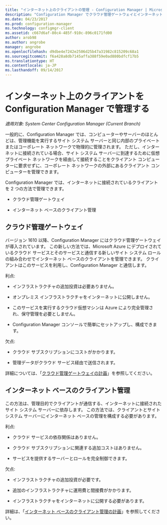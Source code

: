 ```yaml
---
title: "インターネット上のクライアントの管理 - Configuration Manager | Microsoft Docs"
description: "Configuration Manager でクラウド管理ゲートウェイとインターネット ベースのクライアント管理を使用するクライアント管理について説明します。"
ms.date: 04/23/2017
ms.prod: configuration-manager
ms.technology: configmgr-client
ms.assetid: c667d6af-80c4-485f-910c-896c0171fd00
author: arob98
ms.author: angrobe
manager: angrobe
ms.openlocfilehash: d9dbe4e7242e2506d25b47a31982c815209c68a1
ms.sourcegitcommit: f6a428a8db7145affa388f59e0ad880bdfcf17b5
ms.translationtype: HT
ms.contentlocale: ja-JP
ms.lasthandoff: 09/14/2017
---
```

# <a name="manage-clients-on-the-internet-with-configuration-manager"></a>インターネット上のクライアントを Configuration Manager で管理する

*適用対象: System Center Configuration Manager (Current Branch)*

一般的に、Configuration Manager では、コンピューターやサーバーのほとんどは、管理機能を実行するサイト システム サーバーと同じ内部のプライベートまたはコーポレート ネットワークで物理的に管理されます。 ただし、インターネットに接続されている場合、サイト システム サーバーに到達するために仮想プライベート ネットワークを経由して接続することをクライアント コンピューターに要求せずに、コーポレート ネットワークの外部にあるクライアント コンピューターを管理できます。

Configuration Manager では、インターネットに接続されているクライアントを 2 つの方法で管理できます。

-   クラウド管理ゲートウェイ

-   インターネット ベースのクライアント管理

## <a name="cloud-management-gateway"></a>クラウド管理ゲートウェイ

バージョン 1610 以降、Configuration Manager にはクラウド管理ゲートウェイが導入されています。 この新しい方法では、Microsoft Azure にデプロイされているクラウド サービスとそのサービスと通信する新しいサイト システム ロールの組み合わせでインターネット ベースのクライアントを管理できます。 クライアントはこのサービスを利用し、Configuration Manager と通信します。

利点: 

-   インフラストラクチャの追加投資は必要ありません。

-   オンプレミス インフラストラクチャをインターネットに公開しません。

-   このサービスを実行するクラウド仮想マシンは Azure により完全管理され、保守管理を必要としません。

-   Configuration Manager コンソールで簡単にセットアップし、構成できます。

欠点: 

-   クラウド サブスクリプションにコストがかかります。

-   管理データがクラウド サービス経由で送信されます。

詳細については、「[クラウド管理ゲートウェイの計画](plan-cloud-management-gateway.md)」を参照してください。

## <a name="internet-based-client-management"></a>インターネット ベースのクライアント管理

この方法は、管理目的でクライアントが通信する、インターネットに接続されたサイト システム サーバーに依存します。 この方法では、クライアントとサイト システム サーバーにインターネット ベースの管理を構成する必要があります。

利点: 

-   クラウド サービスの依存関係はありません。

-   クラウド サブスクリプションに関連する追加コストはありません。

-   サービスを提供するサーバーとロールを完全制御できます。

欠点: 

-   インフラストラクチャの追加投資が必要です。

-   追加のインフラストラクチャに運用費と間接費がかかります。

-   インフラストラクチャをインターネットに公開する必要があります。

詳細は、「[インターネット ベースのクライアント管理の計画](plan-internet-based-client-management.md)」を参照してください。
